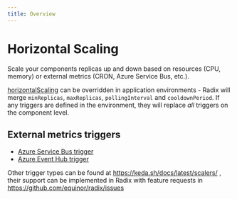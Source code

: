 ```yaml
---
title: Overview
---
```


# Horizontal Scaling
Scale your components replicas up and down based on resources (CPU, memory) or external metrics (CRON, Azure Service Bus, etc.).

[horizontalScaling](/radix-config/#horizontalscaling) can be overridden in application environments - Radix will merge `minReplicas`, `maxReplicas`, `pollingInterval` and `cooldownPeriod`. If any triggers are defined in the environment, they will replace _all_ triggers on the component level.


## External metrics triggers
* [Azure Service Bus trigger](./keda-azure-service-bus-trigger-overview.md)
* [Azure Event Hub trigger](./keda-azure-event-hub-trigger-overview.md)

Other trigger types can be found at https://keda.sh/docs/latest/scalers/ , their support can be implemented in Radix with feature requests in https://github.com/equinor/radix/issues

